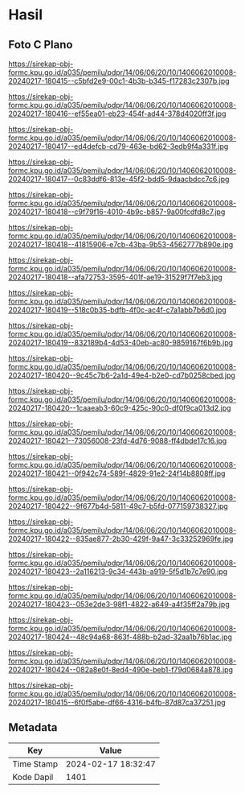 # Hasil

## Foto C Plano

https://sirekap-obj-formc.kpu.go.id/a035/pemilu/pdpr/14/06/06/20/10/1406062010008-20240217-180415--c5bfd2e9-00c1-4b3b-b345-f17283c2307b.jpg

https://sirekap-obj-formc.kpu.go.id/a035/pemilu/pdpr/14/06/06/20/10/1406062010008-20240217-180416--ef55ea01-eb23-454f-ad44-378d4020ff3f.jpg

https://sirekap-obj-formc.kpu.go.id/a035/pemilu/pdpr/14/06/06/20/10/1406062010008-20240217-180417--ed4defcb-cd79-463e-bd62-3edb9f4a331f.jpg

https://sirekap-obj-formc.kpu.go.id/a035/pemilu/pdpr/14/06/06/20/10/1406062010008-20240217-180417--0c83ddf6-813e-45f2-bdd5-9daacbdcc7c6.jpg

https://sirekap-obj-formc.kpu.go.id/a035/pemilu/pdpr/14/06/06/20/10/1406062010008-20240217-180418--c9f79f16-4010-4b9c-b857-9a00fcdfd8c7.jpg

https://sirekap-obj-formc.kpu.go.id/a035/pemilu/pdpr/14/06/06/20/10/1406062010008-20240217-180418--41815906-e7cb-43ba-9b53-4562777b890e.jpg

https://sirekap-obj-formc.kpu.go.id/a035/pemilu/pdpr/14/06/06/20/10/1406062010008-20240217-180418--afa72753-3595-401f-ae19-31529f7f7eb3.jpg

https://sirekap-obj-formc.kpu.go.id/a035/pemilu/pdpr/14/06/06/20/10/1406062010008-20240217-180419--518c0b35-bdfb-4f0c-ac4f-c7a1abb7b6d0.jpg

https://sirekap-obj-formc.kpu.go.id/a035/pemilu/pdpr/14/06/06/20/10/1406062010008-20240217-180419--832189b4-4d53-40eb-ac80-9859167f6b9b.jpg

https://sirekap-obj-formc.kpu.go.id/a035/pemilu/pdpr/14/06/06/20/10/1406062010008-20240217-180420--9c45c7b6-2a1d-49e4-b2e0-cd7b0258cbed.jpg

https://sirekap-obj-formc.kpu.go.id/a035/pemilu/pdpr/14/06/06/20/10/1406062010008-20240217-180420--1caaeab3-60c9-425c-90c0-df0f9ca013d2.jpg

https://sirekap-obj-formc.kpu.go.id/a035/pemilu/pdpr/14/06/06/20/10/1406062010008-20240217-180421--73056008-23fd-4d76-9088-ff4dbde17c16.jpg

https://sirekap-obj-formc.kpu.go.id/a035/pemilu/pdpr/14/06/06/20/10/1406062010008-20240217-180421--0f942c74-589f-4829-91e2-24f14b8808ff.jpg

https://sirekap-obj-formc.kpu.go.id/a035/pemilu/pdpr/14/06/06/20/10/1406062010008-20240217-180422--9f677b4d-5811-49c7-b5fd-077159738327.jpg

https://sirekap-obj-formc.kpu.go.id/a035/pemilu/pdpr/14/06/06/20/10/1406062010008-20240217-180422--835ae877-2b30-429f-9a47-3c33252969fe.jpg

https://sirekap-obj-formc.kpu.go.id/a035/pemilu/pdpr/14/06/06/20/10/1406062010008-20240217-180423--2a116213-9c34-443b-a919-5f5d1b7c7e90.jpg

https://sirekap-obj-formc.kpu.go.id/a035/pemilu/pdpr/14/06/06/20/10/1406062010008-20240217-180423--053e2de3-98f1-4822-a649-a4f35ff2a79b.jpg

https://sirekap-obj-formc.kpu.go.id/a035/pemilu/pdpr/14/06/06/20/10/1406062010008-20240217-180424--48c94a68-863f-488b-b2ad-32aa1b76b1ac.jpg

https://sirekap-obj-formc.kpu.go.id/a035/pemilu/pdpr/14/06/06/20/10/1406062010008-20240217-180424--082a8e0f-8ed4-490e-beb1-f79d0684a878.jpg

https://sirekap-obj-formc.kpu.go.id/a035/pemilu/pdpr/14/06/06/20/10/1406062010008-20240217-180415--6f0f5abe-df66-4316-b4fb-87d87ca37251.jpg


## Metadata

| Key        | Value               |
| ---------- | ------------------- |
| Time Stamp | 2024-02-17 18:32:47 |
| Kode Dapil | 1401                |



